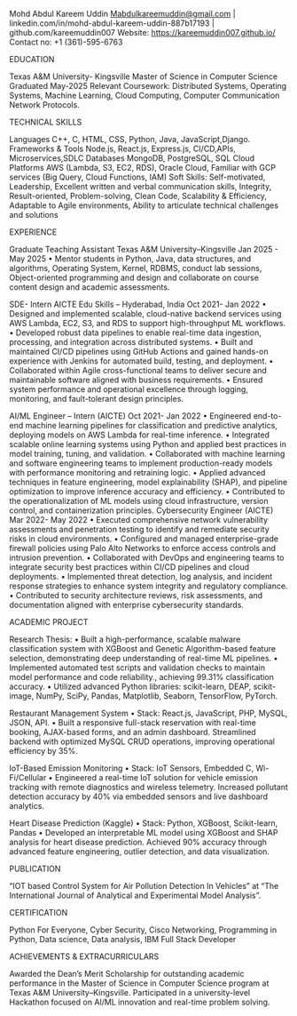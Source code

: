 Mohd Abdul Kareem Uddin
Mabdulkareemuddin@gmail.com | linkedin.com/in/mohd-abdul-kareem-uddin-887b17193 | github.com/kareemuddin007
Website: https://kareemuddin007.github.io/ 	Contact no: +1 (361)-595-6763

EDUCATION
 
Texas A&M University- Kingsville
Master of Science in Computer Science			  	                 Graduated May-2025
Relevant Coursework: Distributed Systems, Operating Systems, Machine Learning, Cloud Computing, Computer Communication Network Protocols.

TECHNICAL SKILLS
 
Languages	C++, C, HTML, CSS, Python, Java, JavaScript,Django.
Frameworks & Tools	Node.js, React.js, Express.js, CI/CD,APIs, Microservices,SDLC
Databases		   MongoDB, PostgreSQL, SQL
Cloud Platforms  AWS (Lambda, S3, EC2, RDS), Oracle Cloud, Familiar with GCP services (Big Query, Cloud Functions, IAM)
Soft Skills: Self-motivated, Leadership, Excellent written and verbal communication skills, Integrity, Result-oriented, Problem-solving, Clean Code, Scalability & Efficiency, Adaptable to Agile environments, Ability to articulate technical challenges and solutions

EXPERIENCE
 
Graduate Teaching Assistant
Texas A&M University–Kingsville               								 Jan 2025 - May 2025
•	Mentor students in Python, Java, data structures, and algorithms, Operating System, Kernel, RDBMS, conduct lab sessions, Object-oriented programming and design and collaborate on course content design and academic assessments.

SDE- Intern
AICTE Edu Skills – Hyderabad, India 									 Oct 2021- Jan 2022
•	Designed and implemented scalable, cloud-native backend services using AWS Lambda, EC2, S3, and RDS to support high-throughput ML workflows.
•	Developed robust data pipelines to enable real-time data ingestion, processing, and integration across distributed systems.
•	Built and maintained CI/CD pipelines using GitHub Actions and gained hands-on experience with Jenkins for automated build, testing, and deployment.
•	Collaborated within Agile cross-functional teams to deliver secure and maintainable software aligned with business requirements.
•	Ensured system performance and operational excellence through logging, monitoring, and fault-tolerant design principles.

AI/ML Engineer – Intern (AICTE)									 Oct 2021- Jan 2022
•	Engineered end-to-end machine learning pipelines for classification and predictive analytics, deploying models on AWS Lambda for real-time inference.
•	Integrated scalable online learning systems using Python and applied best practices in model training, tuning, and validation.
•	Collaborated with machine learning and software engineering teams to implement production-ready models with performance monitoring and retraining logic.
•	Applied advanced techniques in feature engineering, model explainability (SHAP), and pipeline optimization to improve inference accuracy and efficiency.
•	Contributed to the operationalization of ML models using cloud infrastructure, version control, and containerization principles.
Cybersecurity Engineer (AICTE)								          Mar 2022- May 2022
•	Executed comprehensive network vulnerability assessments and penetration testing to identify and remediate security risks in cloud environments.
•	Configured and managed enterprise-grade firewall policies using Palo Alto Networks to enforce access controls and intrusion prevention.
•	Collaborated with DevOps and engineering teams to integrate security best practices within CI/CD pipelines and cloud deployments.
•	Implemented threat detection, log analysis, and incident response strategies to enhance system integrity and regulatory compliance.
•	Contributed to security architecture reviews, risk assessments, and documentation aligned with enterprise cybersecurity standards.




ACADEMIC PROJECT
 
Research Thesis: 
•	Built a high-performance, scalable malware classification system with XGBoost and Genetic Algorithm-based feature selection, demonstrating deep understanding of real-time ML pipelines.
•	Implemented automated test scripts and validation checks to maintain model performance and code reliability., achieving 99.31% classification accuracy.
•	Utilized advanced Python libraries: scikit-learn, DEAP, scikit-image, NumPy, SciPy, Pandas, Matplotlib, Seaborn, TensorFlow, PyTorch.

Restaurant Management System
•	Stack: React.js, JavaScript, PHP, MySQL, JSON, API.
•	Built a responsive full-stack reservation with real-time booking, AJAX-based forms, and an admin dashboard. Streamlined backend with optimized MySQL CRUD operations, improving operational efficiency by 35%.

IoT-Based Emission Monitoring
•	Stack: IoT Sensors, Embedded C, Wi-Fi/Cellular
•	Engineered a real-time IoT solution for vehicle emission tracking with remote diagnostics and wireless telemetry. Increased pollutant detection accuracy by 40% via embedded sensors and live dashboard analytics.

Heart Disease Prediction (Kaggle)
•	Stack: Python, XGBoost, Scikit-learn, Pandas
•	Developed an interpretable ML model using XGBoost and SHAP analysis for heart disease prediction. Achieved 90% accuracy through advanced feature engineering, outlier detection, and data visualization.

PUBLICATION
 
“IOT based Control System for Air Pollution Detection In Vehicles” at “The International Journal of Analytical and Experimental Model Analysis”.

CERTIFICATION
 
Python For Everyone, Cyber Security, Cisco Networking, Programming in Python, Data science, Data analysis, IBM Full Stack Developer

ACHIEVEMENTS & EXTRACURRICULARS
 
Awarded the Dean’s Merit Scholarship for outstanding academic performance in the Master of Science in Computer Science program at Texas A&M University–Kingsville.
Participated in a university-level Hackathon focused on AI/ML innovation and real-time problem solving.

